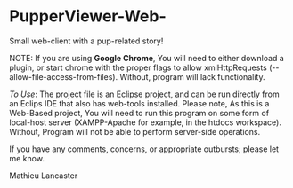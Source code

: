 # PupperViewer-Web-
Small web-client with a pup-related story!

NOTE: If you are using <b>Google Chrome</b>, You will need to either download a plugin, or start chrome with the proper flags to allow xmlHttpRequests (--allow-file-access-from-files). Without, program will lack functionality.

<i>To Use</i>: The project file is an Eclipse project, and can be run directly from an Eclips IDE that also has web-tools installed. Please note, As this is a Web-Based project, You will need to run this program on some form of local-host server (XAMPP-Apache for example, in the htdocs workspace). Without, Program will not be able to perform server-side operations.

If you have any comments, concerns, or appropriate outbursts; please let me know.

Mathieu Lancaster
